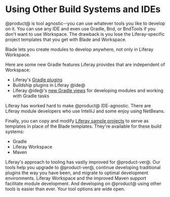 # Using Other Build Systems and IDEs [](id=using-other-build-systems-and-ides)

@product@ is tool agnostic--you can use whatever tools you like to develop on
it. You can use any IDE and even use Gradle, Bnd, or BndTools if you don't want
to use Workspace. The drawback is you lose the Liferay-specific project
templates that you get with Blade and Workspace.

Blade lets you create modules to develop anywhere, not only in Liferay
Workspace.

Here are some new Gradle features Liferay provides that are independent of
Workspace: 

- Liferay's [Gradle plugins](/develop/reference/-/knowledge_base/7-1/gradle)
- Buildship plugins in Liferay @ide@
- Liferay @ide@'s
  [new Gradle views](/develop/tutorials/-/knowledge_base/7-1/using-gradle-in-liferay-ide)
  for developing modules and working with Gradle tasks

Liferay has worked hard to make @product@ IDE-agnostic. There are Liferay module
developers who use IntelliJ and some enjoy using NetBeans.

Finally, you can copy and modify 
[Liferay sample projects](/develop/tutorials/-/knowledge_base/7-1/liferay-sample-projects) 
to serve as templates in place of the Blade templates. They're available for
these build systems:

- Gradle
- Liferay Workspace
- Maven

Liferay's approach to tooling has vastly improved for @product-ver@. Our tools
help you upgrade to @product-ver@, continue developing traditional plugins the
way you have been, and migrate to optimal development environments. Liferay
Workspace and the improved Maven support facilitate module development. And
developing on @product@ using other tools is easier than ever. Your tool options
are wide open.
